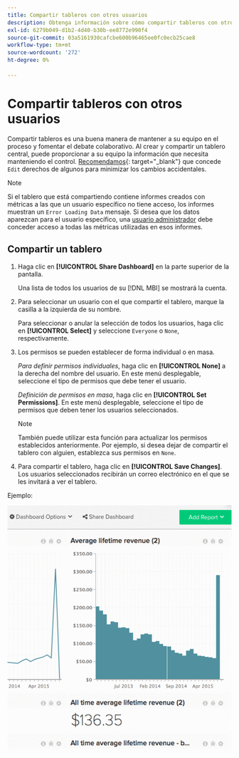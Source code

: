 ```yaml
---
title: Compartir tableros con otros usuarios
description: Obtenga información sobre cómo compartir tableros con otros usuarios.
exl-id: 6279b049-d1b2-4d40-b30b-ee8772e990f4
source-git-commit: 03a5161930cafcbe600b96465ee0fc0ecb25cae8
workflow-type: tm+mt
source-wordcount: '272'
ht-degree: 0%

---
```


# Compartir tableros con otros usuarios

Compartir tableros es una buena manera de mantener a su equipo en el proceso y fomentar el debate colaborativo. Al crear y compartir un tablero central, puede proporcionar a su equipo la información que necesita manteniendo el control. [Recomendamos](../../best-practices/share-dashboard-best-practice.md){: target=&quot;_blank&quot;} que concede `Edit` derechos de algunos para minimizar los cambios accidentales.

>[!NOTE]
>
>Si el tablero que está compartiendo contiene informes creados con métricas a las que un usuario específico no tiene acceso, los informes muestran un `Error Loading Data` mensaje. Si desea que los datos aparezcan para el usuario específico, una [usuario administrador](../../administrator/user-management/user-management.md) debe conceder acceso a todas las métricas utilizadas en esos informes.

## Compartir un tablero

1. Haga clic en **[!UICONTROL Share Dashboard]** en la parte superior de la pantalla.

   Una lista de todos los usuarios de su [!DNL MBI] se mostrará la cuenta.

1. Para seleccionar un usuario con el que compartir el tablero, marque la casilla a la izquierda de su nombre.

   Para seleccionar o anular la selección de todos los usuarios, haga clic en **[!UICONTROL Select]** y seleccione `Everyone` o `None`, respectivamente.

1. Los permisos se pueden establecer de forma individual o en masa.

   *Para definir permisos individuales*, haga clic en **[!UICONTROL None]** a la derecha del nombre del usuario. En este menú desplegable, seleccione el tipo de permisos que debe tener el usuario.

   *Definición de permisos en masa*, haga clic en **[!UICONTROL Set Permissions]**. En este menú desplegable, seleccione el tipo de permisos que deben tener los usuarios seleccionados.

   >[!NOTE]
   >
   >También puede utilizar esta función para actualizar los permisos establecidos anteriormente. Por ejemplo, si desea dejar de compartir el tablero con alguien, establezca sus permisos en `None`.

1. Para compartir el tablero, haga clic en **[!UICONTROL Save Changes]**. Los usuarios seleccionados recibirán un correo electrónico en el que se les invitará a ver el tablero.

Ejemplo:

![compartir panel](../../assets/Share_Dashboards.gif)
